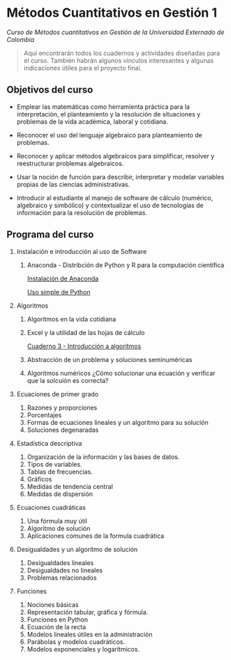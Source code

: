 # Métodos Cuantitativos en Gestión 1
*Curso de Métodos cuantitativos en Gestión de la Universidad Externado de Colombia*

> Aquí encontrarán todos los cuadernos y actividades diseñadas para el curso. También habrán algunos vinculos interesantes y algunas indicaciones útiles para el proyecto final.

## Objetivos del curso

* Emplear las matemáticas como herramienta práctica para la interpretación, el planteamiento y la resolución de situaciones y problemas de la vida académica, laboral y cotidiana.

* Reconocer el uso del lenguaje algebraico para planteamiento de problemas.

* Reconocer y aplicar métodos algebraicos para simplificar, resolver y reestructurar problemas algebraicos.

* Usar la noción de función para describir, interpretar y modelar variables propias de las ciencias administrativas.

* Introducir al estudiante al manejo de software de cálculo (numérico, algebraico y simbólico) y contextualizar el uso de tecnologías de información para la resolución de problemas.

## Programa del curso

 1. Instalación e introducción al uso de Software 
    1. Anaconda - Distribción de Python y R para la computación científica
    
         [Instalación de Anaconda](slides/Instalaci%C3%B3n%20y%20configuraci%C3%B3n%20inicial%20de%20Anaconda.slides.html)
           
         [Uso simple de Python](Cuadernos/M%C3%A9todos%20Cuantitativos%20en%20Gesti%C3%B3n%202020%20-%20Cuaderno%202.ipynb)
    
    
2. Algoritmos
    1. Algoritmos en la vida cotidiana
    2. Excel y la utilidad de las hojas de cálculo
    
         [Cuaderno 3 - Introducción a algoritmos](Cuadernos/Cuaderno3.ipynb)
    3. Abstracción de un problema y soluciones seminuméricas
    4. Algoritmos numéricos ¿Cómo solucionar una ecuación y verificar que la solcuión es correcta?
    
3. Ecuaciones de primer grado
    1. Razones y proporciones 
    2. Porcentajes
    3. Formas de ecuaciones lineales y un algoritmo para su solución
    4. Soluciones degenaradas
    
4. Estadística descriptiva
    1. Organización de la información y las bases de datos.
    2. Tipos de variables.
    3. Tablas de frecuencias.
    4. Gráficos
    5. Medidas de tendencia central
    6. Medidas de dispersión
    
5. Ecuaciones cuadráticas
    1. Una fórmula muy útil
    2. Algoritmo de solución
    3. Aplicaciones comunes de la formula cuadrática
    
6. Desigualdades y un algoritmo de solución
    1. Desigualdades lineales
    2. Desigualdades no lineales
    3. Problemas relacionados
    
7. Funciones
    1. Nociones básicas
    2. Representación tabular, gráfica y fórmula.
    3. Funciones en Python
    4. Ecuación de la recta
    5. Modelos lineales útiles en la administración
    6. Parábolas y modelos cuadráticos.
    7. Modelos exponenciales y logarítmicos.
    
    
